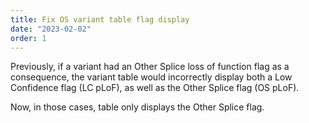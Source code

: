 ```yaml
---
title: Fix OS variant table flag display
date: "2023-02-02"
order: 1
---
```


Previously, if a variant had an Other Splice loss of function flag as a consequence, the variant table would incorrectly display both a Low Confidence flag (LC pLoF), as well as the Other Splice flag (OS pLoF). 

Now, in those cases, table only displays the Other Splice flag.

<!-- end_excerpt -->



